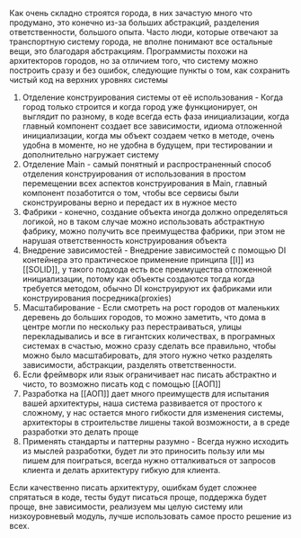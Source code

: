 Как очень складно строятся города, в них зачастую много что продумано, это конечно из-за больших абстракций, разделения ответственности, большого опыта. Часто люди, которые отвечают за транспортную систему города, не вполне понимают все остальные вещи, это благодаря абстракциям. Программисты похожи на архитекторов городов, но за отличием того, что систему можно построить сразу и без ошибок, следующие пункты о том, как сохранить чистый код на верхних уровнях системы

1. Отделение конструирования системы от её использования - Когда город только строится и когда город уже функционирует, он выглядит по разному, в коде всегда есть фаза инициализации, когда главный компонент создает все зависимости, идиома отложенной инициализации, когда мы объект создаем четко в методе, очень удобна в моменте, но не удобна в будущем, при тестировании и дополнительно нагружает систему
2. Отделение Main - самый понятный и распространенный способ отделения конструирования от использования в простом перемещении всех аспектов конструирования в Main, главный компонент позаботится о том, чтобы все сервисы были сконструированы верно и передаст их в нужное место
3. Фабрики - конечно, создание объекта иногда должно определяться логикой, но в таком случае можно использовать абстрактную фабрику, можно получить все преимущества фабрики, при этом не нарушая ответственность конструирования объекта
4. Внедрение зависимостей - Внедрение зависимостей с помощью DI контейнера это практическое применение принципа [[I]] из [[SOLID]], у такого подхода есть все преимущества отложенной инициализации, потому как объекты создаются тогда когда требуется методом, обычно DI конструируют их фабриками или конструирования посредника(proxies)
5. Масштабирование - Если смотреть на рост городов от маленьких деревень до больших городов, то можно заметить, что дома в центре могли по нескольку раз перестраиваться, улицы перекладывались и все в гигантских количествах, в програмных системах в счастью, можно сразу сделать все правильно, чтобы можно было масштабировать, для этого нужно четко разделять зависимости, абстракции, разделять ответственности.
6. Если фреймворк или язык ограничивает нас писать абстрактно и чисто, то возможно писать код с помощью [[АОП]]
7. Разработка на [[АОП]] дает много преимуществ для испытания вашей архитектуры, наша система развивается от простого к сложному, у нас остается много гибкости для изменения системы, архитекторы в строительстве лишены такой возможности, а в среде разработки это делать проще
8. Применять стандарты и паттерны разумно - Всегда нужно исходить из мыслей разработки, будет ли это приносить пользу или мы пишем для поиграться, всегда нужно отталкиваться от запросов клиента и делать архитектуру гибкую для клиента.

Если качественно писать архитектуру, ошибкам будет сложнее спрятаться в коде, тесты будут писаться проще, поддержка будет проще, вне зависимости, реализуем мы целую систему или низкоуровневый модуль, лучше использовать самое просто решение из всех.

